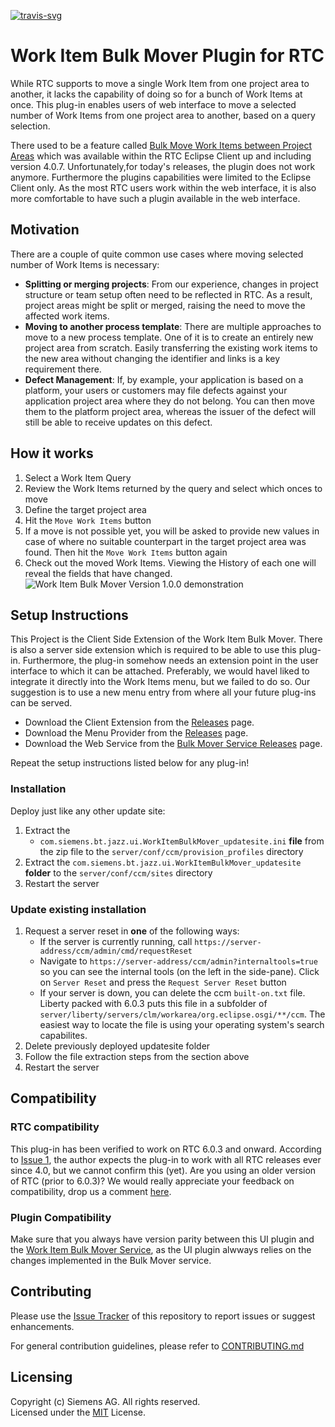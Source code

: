 [![travis-svg][travis-svg]][travis]

# Work Item Bulk Mover Plugin for RTC
While RTC supports to move a single Work Item from one project area to another, it lacks the capability of doing so for a bunch of Work Items at once. This plug-in enables users of web interface to move a selected number of Work Items from one project area to another, based on a query selection.

There used to be a feature called [Bulk Move Work Items between Project Areas](https://jazz.net/wiki/bin/view/Main/BulkMoveWorkItemsBetweenProjectAreas) which was available within the RTC Eclipse Client up and including version 4.0.7. Unfortunately,for today's releases, the plugin does not work anymore. Furthermore the plugins capabilities were limited to the Eclipse Client only. As the most RTC users work within the web interface, it is also more comfortable to have such a plugin available in the web interface.

## Motivation
There are a couple of quite common use cases where moving selected number of Work Items is necessary:
 - **Splitting or merging projects**: From our experience, changes in project structure or team setup often need to be reflected in RTC. As a result, project areas might be split or merged, raising the need to move the affected work items.
 - **Moving to another process template**: There are multiple approaches to move to a new process template. One of it is to create an entirely new project area from scratch. Easily transferring the existing work items to the new area without changing the identifier and links is a key requirement there.
 - **Defect Management**: If, by example, your application is based on a platform, your users or customers may file defects against your application project area where they do not belong. You can then move them to the platform project area, whereas the issuer of the defect will still be able to receive updates on this defect.

## How it works
1. Select a Work Item Query
2. Review the Work Items returned by the query and select which onces to move
3. Define the target project area
4. Hit the `Move Work Items` button
5. If a move is not possible yet, you will be asked to provide new values in case of where no suitable counterpart in the target project area was found. Then hit the `Move Work Items` button again
6. Check out the moved Work Items. Viewing the History of each one will reveal the fields that have changed.
![Work Item Bulk Mover Version 1.0.0 demonstration](https://github.com/jazz-community/rtc-workitem-bulk-mover-ui/blob/master/documentation/WIBM_1.0.gif)

## Setup Instructions
This Project is the Client Side Extension of the Work Item Bulk Mover. There is also a server side extension which is required to be able to use this plug-in. Furthermore, the plug-in somehow needs an extension point in the user interface to which it can be attached. Preferably, we would havel liked to integrate it directly into the Work Items menu, but we failed to do so. Our suggestion is to use a new menu entry from where all your future plug-ins can be served.
- Download the Client Extension from the [Releases](https://github.com/jazz-community/rtc-workitem-bulk-mover-ui/releases) page.
- Download the Menu Provider from the [Releases](https://github.com/jazz-community/rtc-workitem-bulk-mover-ui/releases) page.
- Download the Web Service from the [Bulk Mover Service Releases](https://github.com/jazz-community/rtc-workitem-bulk-mover-service/releases) page.

Repeat the setup instructions listed below for any plug-in!

### Installation
Deploy just like any other update site:

1. Extract the
   - `com.siemens.bt.jazz.ui.WorkItemBulkMover_updatesite.ini` **file** from the zip file to the `server/conf/ccm/provision_profiles` directory
2. Extract the `com.siemens.bt.jazz.ui.WorkItemBulkMover_updatesite` **folder** to the `server/conf/ccm/sites` directory
3. Restart the server

### Update existing installation
1. Request a server reset in **one** of the following ways:
    * If the server is currently running, call `https://server-address/ccm/admin/cmd/requestReset`
    * Navigate to `https://server-address/ccm/admin?internaltools=true` so you can see the internal tools (on the left in the side-pane). Click on `Server Reset` and press the `Request Server Reset` button
    * If your server is down, you can delete the ccm `built-on.txt` file. Liberty packed with 6.0.3 puts this file in a subfolder of `server/liberty/servers/clm/workarea/org.eclipse.osgi/**/ccm`. The easiest way to locate the file is using your operating system's search capabilites.
2. Delete previously deployed updatesite folder
3. Follow the file extraction steps from the section above
4. Restart the server

## Compatibility
### RTC compatibility
This plug-in has been verified to work on RTC 6.0.3 and onward. According to [Issue 1](https://github.com/jazz-community/rtc-workitem-bulk-mover-ui/issues/1), the author expects the plug-in to work with all RTC releases ever since 4.0, but we cannot confirm this (yet). Are you using an older version of RTC (prior to 6.0.3)? We would really appreciate your feedback on compatibility, drop us a comment [here](https://github.com/jazz-community/rtc-workitem-bulk-mover-ui/issues/1).

### Plugin Compatibility
Make sure that you always have version parity between this UI plugin and the [Work Item Bulk Mover Service](https://github.com/jazz-community/rtc-workitem-bulk-mover-service), as the UI plugin alwways relies on the changes implemented in the Bulk Mover service.

## Contributing
Please use the [Issue Tracker](https://github.com/jazz-community/rtc-workitem-bulk-mover-ui/issues) of this repository to report issues or suggest enhancements.

For general contribution guidelines, please refer to [CONTRIBUTING.md](https://github.com/jazz-community/rtc-workitem-bulk-mover-ui/blob/master/CONTRIBUTING.md)

## Licensing
Copyright (c) Siemens AG. All rights reserved.<br>
Licensed under the [MIT](https://github.com/jazz-community/rtc-workitem-bulk-mover-ui/blob/master/LICENSE) License.

[travis-svg]: https://travis-ci.org/jazz-community/rtc-workitem-bulk-mover-ui.svg?branch=master
[travis]: https://travis-ci.org/jazz-community/rtc-workitem-bulk-mover-ui

